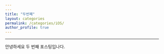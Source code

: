 ```yaml
---
---
title: "두번째"
layout: categories
permalink: /categories/iOS/
author_profile: true
---
```

---
안녕하세요 두 번째 포스팅입나다.

